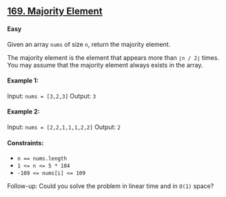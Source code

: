 ## [169. Majority Element](https://leetcode.com/problems/majority-element/description/?envType=study-plan-v2&envId=top-interview-150)

#### Easy

Given an array ```nums``` of size ```n```, return the majority element.

The majority element is the element that appears more than ```⌊n / 2⌋``` times. You may assume that the majority element always exists in the array.

 
#### Example 1:
Input: ```nums = [3,2,3]```
Output: ```3```

#### Example 2:
Input: ```nums = [2,2,1,1,1,2,2]```
Output: ```2```
 
#### Constraints:
- ```n == nums.length```
- ```1 <= n <= 5 * 104```
- ```-109 <= nums[i] <= 109```
 
Follow-up: Could you solve the problem in linear time and in ```O(1)``` space?